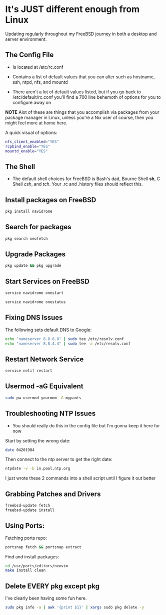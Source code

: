 It's JUST different enough from Linux
=====================================
Updating regularly throughout my FreeBSD journey in both a desktop and server environment. 


The Config File
---------------
* Is located at /etc/rc.conf

* Contains a list of default values that you can alter such as hostname, ssh, ntpd, nfs, and mountd 

* There aren't a lot of default values listed, but if you go back to /etc/default/rc.conf you'll find a 700 line behemoth of options for you to configure away on

**NOTE** Alot of these are things that you accomplish via packages from your package manager in Linux, unless you're a Nix user of course, then you might feel more at home here.

A quick visual of options:

```sh
nfs_client_enabled="YES"
rcpbind_enable="YES"
mountd_enable="YES"
```

The Shell 
---------

* The default shell choices for FreeBSD is Bash's dad, Bourne Shell **sh**, C Shell *csh*, and *tch*. Your .rc and .history files should reflect this.


Install packages on FreeBSD
---------------------------

```sh
pkg install navidrome  
```


Search for packages
-------------------

```sh
pkg search neofetch
```


Upgrade Packages
----------------

```sh
pkg update && pkg upgrade
```


Start Services on FreeBSD
-------------------------

```sh
service navidrome onestart  

service navidrome onestatus  
```


Fixing DNS Issues
-----------------
The following sets default DNS to Google:  

```sh
echo "nameserver 8.8.8.8" | sudo tee /etc/resolv.conf
echo "nameserver 8.8.4.4" | sudo tee -a /etc/resolv.conf
```


Restart Network Service
-----------------------

```sh
service netif restart
```


Usermod -aG Equivalent
----------------------

```sh
sudo pw usermod yourmom -G mypants
```


Troubleshooting NTP Issues
--------------------------
* You should really do this in the config file but I'm gonna keep it here for now

Start by setting the wrong date:  
```sh
date 04201984
```

Then connect to the ntp server to get the right date:  


```sh
ntpdate -v -b in.pool.ntp.org
```
I just wrote these 2 commands into a shell script until I figure it out better


Grabbing Patches and Drivers
----------------------------

```sh
freebsd-update fetch
freebsd-update install
```


Using Ports:
-----------
Fetching ports repo:

```sh
portsnap fetch && portsnap extract
```

Find and install packages:

```sh
cd /usr/ports/editors/neovim
make install clean
```


Delete EVERY pkg except pkg
---------------------------
I've clearly been having some fun here.

```sh
sudo pkg info -a | awk '{print $1}' | xargs sudo pkg delete -y
```



